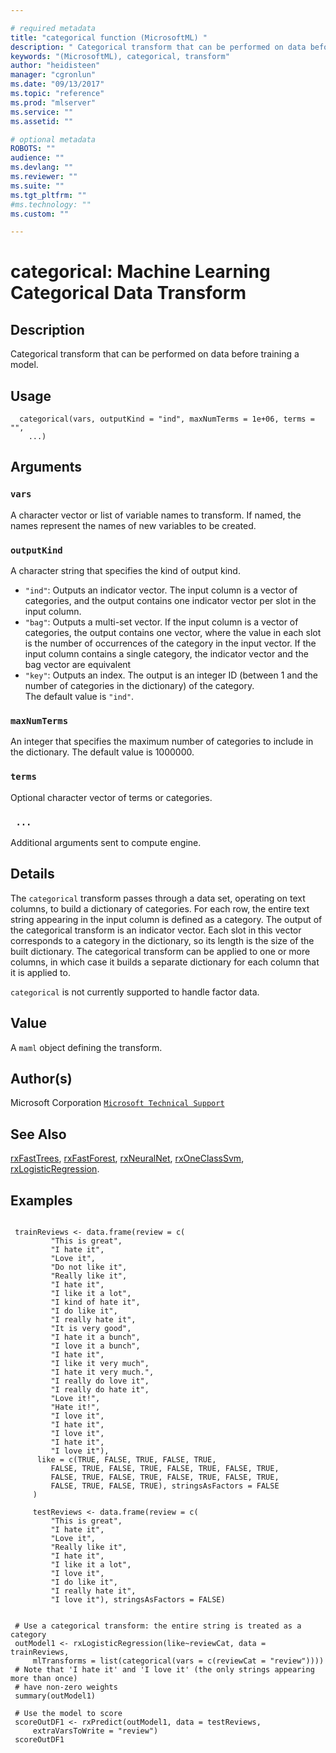 ```yaml
--- 

# required metadata 
title: "categorical function (MicrosoftML) " 
description: " Categorical transform that can be performed on data before  training a model. " 
keywords: "(MicrosoftML), categorical, transform" 
author: "heidisteen" 
manager: "cgronlun" 
ms.date: "09/13/2017" 
ms.topic: "reference" 
ms.prod: "mlserver" 
ms.service: "" 
ms.assetid: "" 

# optional metadata 
ROBOTS: "" 
audience: "" 
ms.devlang: "" 
ms.reviewer: "" 
ms.suite: "" 
ms.tgt_pltfrm: "" 
#ms.technology: "" 
ms.custom: "" 

--- 
```





 # categorical: Machine Learning Categorical Data Transform 
 ## Description

Categorical transform that can be performed on data before 
training a model.


 ## Usage

```   
  categorical(vars, outputKind = "ind", maxNumTerms = 1e+06, terms = "",
    ...)

```

 ## Arguments



 ### `vars`
 A character vector or list of variable names to transform. If named, the names represent the names of new variables to be created. 



 ### `outputKind`
 A character string that specifies the kind of output kind.   
*   `"ind"`: Outputs an indicator vector. The input column is a vector   of categories, and the output contains one indicator vector per slot in   the input column.    
*   `"bag"`: Outputs a multi-set vector. If the input column is a  vector of categories, the output contains one vector, where the value in   each slot is the number of occurrences of the category in the input  vector. If the input column contains a single category, the indicator  vector and the bag vector are equivalent   
*   `"key"`: Outputs an index. The output is an integer ID (between 1 and the number of categories in the dictionary) of the category.   
 The default value is `"ind"`. 



 ### `maxNumTerms`
 An integer that specifies the maximum number of  categories to include in the dictionary. The default value is 1000000. 



 ### `terms`
 Optional character vector of terms or categories. 



 ### ` ...`
 Additional arguments sent to compute engine. 



 ## Details

The `categorical` transform passes through a data set, operating 
on text columns, to build a dictionary of categories. For each row,
the entire text string appearing in the input column is defined as a
category. The output of the categorical transform is an indicator vector.
Each slot in this vector corresponds to a category in the dictionary, so 
its length is the size of the built dictionary. The categorical transform
can be applied to one or more columns, in which case it builds a separate 
dictionary for each column that it is applied to.

`categorical` is not currently supported to handle factor data.


 ## Value

A `maml` object defining the transform.

 ## Author(s)

Microsoft Corporation [`Microsoft Technical Support`](https://go.microsoft.com/fwlink/?LinkID=698556&clcid=0x409)



 ## See Also

[rxFastTrees](rxFastTrees.md), [rxFastForest](rxFastForest.md),
[rxNeuralNet](rxNeuralNet.md), [rxOneClassSvm](rxOneClassSvm.md),
[rxLogisticRegression](rxLogisticRegression.md).

 ## Examples

 ```

  trainReviews <- data.frame(review = c( 
          "This is great",
          "I hate it",
          "Love it",
          "Do not like it",
          "Really like it",
          "I hate it",
          "I like it a lot",
          "I kind of hate it",
          "I do like it",
          "I really hate it",
          "It is very good",
          "I hate it a bunch",
          "I love it a bunch",
          "I hate it",
          "I like it very much",
          "I hate it very much.",
          "I really do love it",
          "I really do hate it",
          "Love it!",
          "Hate it!",
          "I love it",
          "I hate it",
          "I love it",
          "I hate it",
          "I love it"),
       like = c(TRUE, FALSE, TRUE, FALSE, TRUE,
          FALSE, TRUE, FALSE, TRUE, FALSE, TRUE, FALSE, TRUE,
          FALSE, TRUE, FALSE, TRUE, FALSE, TRUE, FALSE, TRUE, 
          FALSE, TRUE, FALSE, TRUE), stringsAsFactors = FALSE
      )

      testReviews <- data.frame(review = c(
          "This is great",
          "I hate it",
          "Love it",
          "Really like it",
          "I hate it",
          "I like it a lot",
          "I love it",
          "I do like it",
          "I really hate it",
          "I love it"), stringsAsFactors = FALSE)


  # Use a categorical transform: the entire string is treated as a category
  outModel1 <- rxLogisticRegression(like~reviewCat, data = trainReviews, 
      mlTransforms = list(categorical(vars = c(reviewCat = "review"))))
  # Note that 'I hate it' and 'I love it' (the only strings appearing more than once)
  # have non-zero weights
  summary(outModel1)

  # Use the model to score
  scoreOutDF1 <- rxPredict(outModel1, data = testReviews, 
      extraVarsToWrite = "review")
  scoreOutDF1
```



